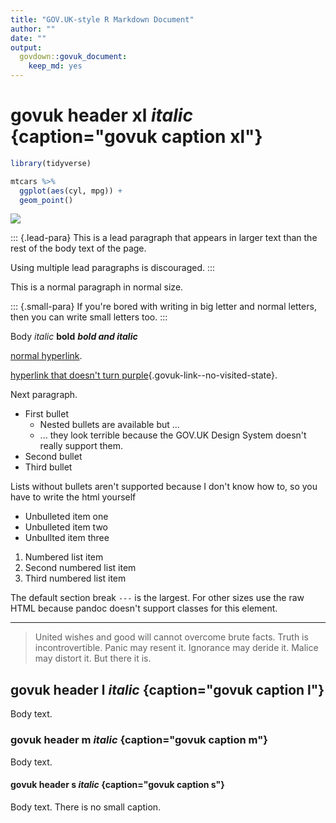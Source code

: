 ```yaml
---
title: "GOV.UK-style R Markdown Document"
author: ""
date: ""
output:
  govdown::govuk_document:
    keep_md: yes
---
```


# govuk header xl *italic* {caption="govuk caption xl"}


```r
library(tidyverse)

mtcars %>%
  ggplot(aes(cyl, mpg)) +
  geom_point()
```

![](temp_files/figure-html/unnamed-chunk-1-1.png)

::: {.lead-para}
This is a lead paragraph that appears in larger text than the rest of the body
text of the page.

Using multiple lead paragraphs is discouraged.
:::

This is a normal paragraph in normal size.

::: {.small-para}
If you're bored with writing in big letter and normal letters, then you can
write small letters too.
:::

Body *italic* **bold** ***bold and italic***

[normal hyperlink](https://design-system.service.gov.uk).

[hyperlink that doesn't turn purple](https://design-system.service.gov.uk){.govuk-link--no-visited-state}.

Next paragraph.

* First bullet
  * Nested bullets are available but ...
  * ... they look terrible because the GOV.UK Design System doesn't really support
    them.
* Second bullet
* Third bullet

Lists without bullets aren't supported because I don't know how to, so you
have to write the html yourself

<ul class="govuk-list">
  <li>
    <a>Unbulleted item one</a>
  </li>
  <li>
    <a>Unbulleted item two</a>
  </li>
  <li>
    <a>Unbullted item three</a>
  </li>
</ul>

1. Numbered list item
1. Second numbered list item
1. Third numbered list item

The default section break `---` is the largest.  For other sizes use the raw
HTML because pandoc doesn't support classes for this element.

---

> United wishes and good will cannot overcome brute facts.  Truth is
> incontrovertible. Panic may resent it. Ignorance may deride it. Malice may
> distort it. But there it is.


## govuk header l *italic* {caption="govuk caption l"}

Body text.

### govuk header m *italic* {caption="govuk caption m"}

Body text.

#### govuk header s *italic* {caption="govuk caption s"}

Body text.  There is no small caption.
